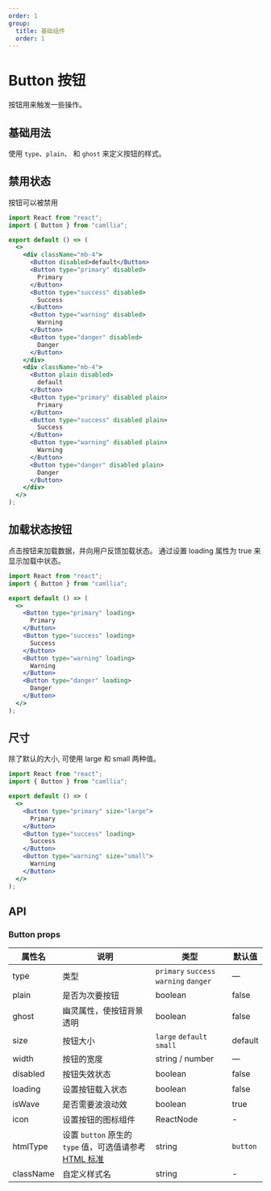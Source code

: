 ```yaml
---
order: 1
group:
  title: 基础组件
  order: 1
---
```


# Button 按钮

按钮用来触发一些操作。

## 基础用法

使用 `type`、`plain`、 和 `ghost` 来定义按钮的样式。

<code src="@/button/basic.tsx"></code>

## 禁用状态

按钮可以被禁用

```jsx
import React from "react";
import { Button } from "camllia";

export default () => (
  <>
    <div className="mb-4">
      <Button disabled>default</Button>
      <Button type="primary" disabled>
        Primary
      </Button>
      <Button type="success" disabled>
        Success
      </Button>
      <Button type="warning" disabled>
        Warning
      </Button>
      <Button type="danger" disabled>
        Danger
      </Button>
    </div>
    <div className="mb-4">
      <Button plain disabled>
        default
      </Button>
      <Button type="primary" disabled plain>
        Primary
      </Button>
      <Button type="success" disabled plain>
        Success
      </Button>
      <Button type="warning" disabled plain>
        Warning
      </Button>
      <Button type="danger" disabled plain>
        Danger
      </Button>
    </div>
  </>
);
```

## 加载状态按钮

点击按钮来加载数据，并向用户反馈加载状态。 通过设置 loading 属性为 true 来显示加载中状态。

```jsx
import React from "react";
import { Button } from "camllia";

export default () => (
  <>
    <Button type="primary" loading>
      Primary
    </Button>
    <Button type="success" loading>
      Success
    </Button>
    <Button type="warning" loading>
      Warning
    </Button>
    <Button type="danger" loading>
      Danger
    </Button>
  </>
);
```

## 尺寸

除了默认的大小, 可使用 large 和 small 两种值。

```jsx
import React from "react";
import { Button } from "camllia";

export default () => (
  <>
    <Button type="primary" size="large">
      Primary
    </Button>
    <Button type="success" loading>
      Success
    </Button>
    <Button type="warning" size="small">
      Warning
    </Button>
  </>
);
```

## API

### Button props

| 属性名    | 说明                                                                                                                                 | 类型                                   | 默认值   |
| --------- | ------------------------------------------------------------------------------------------------------------------------------------ | -------------------------------------- | -------- |
| type      | 类型                                                                                                                                 | `primary` `success` `warning` `danger` | —        |
| plain     | 是否为次要按钮                                                                                                                       | boolean                                | false    |
| ghost     | 幽灵属性，使按钮背景透明                                                                                                             | boolean                                | false    |
| size      | 按钮大小                                                                                                                             | `large` `default` `small`              | default  |
| width     | 按钮的宽度                                                                                                                           | string / number                        | —        |
| disabled  | 按钮失效状态                                                                                                                         | boolean                                | false    |
| loading   | 设置按钮载入状态                                                                                                                     | boolean                                | false    |
| isWave    | 是否需要波浪动效                                                                                                                     | boolean                                | true     |
| icon      | 设置按钮的图标组件                                                                                                                   | ReactNode                              | -        |
| htmlType  | 设置 `button` 原生的 `type` 值，可选值请参考 [HTML 标准](https://developer.mozilla.org/en-US/docs/Web/HTML/Element/button#attr-type) | string                                 | `button` |
| className | 自定义样式名                                                                                                                         | string                                 | -        |
